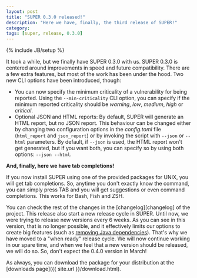 ```yaml
---
layout: post
title: "SUPER 0.3.0 released!"
description: "Here we have, finally, the third release of SUPER!"
category:
tags: [super, release, 0.3.0]
---
```

{% include JB/setup %}

It took a while, but we finally have SUPER 0.3.0 with us. SUPER 0.3.0 is centered around
improvements in speed and future compatibility. There are a few extra features, but most of the work
has been under the hood. Two new CLI options have been introduced, though:

- You can now specify the minimum criticality of a vulnerability for being reported. Using the
  `--min-criticality` CLI option, you can specify if the minimum reported criticality should be
  *warning*, *low*, *medium*, *high* or *critical*.
- Optional JSON and HTML reports: By default, SUPER will generate an HTML report, but no JSON
  report. This behaviour can be changed either by changing two configuration options in the
  *config.toml* file (`html_report` and `json_report`) or by invoking the script with `--json` or
  `--html` parameters. By default, if `--json` is used, the HTML report won't get generated, but if
  you want both, you can specify so by using both options: `--json --html`.

**And, finally, here we have tab completions!**

If you now install SUPER using one of the provided packages for UNIX, you will get tab completions.
So, anytime you don't exactly know the command, you can simply press TAB and you will get
suggestions or even command completions. This works for Bash, Fish and ZSH.

You can check the rest of the changes in the [changelog][changelog] of the project. This release
also start a new release cycle in SUPER. Until now, we were trying to release new versions every 6
weeks. As you can see in this version, that is no longer possible, and it effectively limits our
options to create big features (such as [removing Java dependencies][22]). That's why we have moved to a
"when ready" release cycle. We will now continue working in our spare time, and when we feel that a
new version should be released, we will do so. So, don't expect the 0.4.0 version in March!

As always, you can download the package for your distribution at the
[downloads page]({{ site.url }}/download.html).

[22]: https://github.com/SUPERAndroidAnalyzer/super/issues/22
